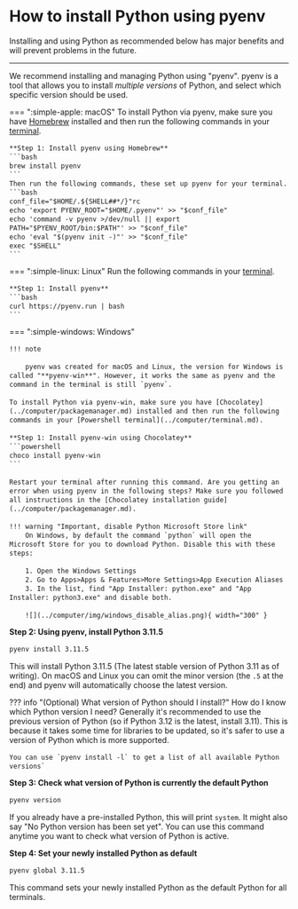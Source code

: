 
# How to install Python using pyenv

Installing and using Python as recommended below has major benefits and will prevent problems in the future.

---

We recommend installing and managing Python using "pyenv". 
pyenv is a tool that allows you to install *multiple versions* of Python, and select which specific version should be used.

=== ":simple-apple: macOS"
    To install Python via pyenv, make sure you have [Homebrew](../computer/packagemanager.md) installed and then run the following commands in your [terminal](../computer/terminal.md).

    **Step 1: Install pyenv using Homebrew**
    ```bash
    brew install pyenv
    ```
    Then run the following commands, these set up pyenv for your terminal.
    ```bash
    conf_file="$HOME/.${SHELL##*/}"rc
    echo 'export PYENV_ROOT="$HOME/.pyenv"' >> "$conf_file"
    echo 'command -v pyenv >/dev/null || export PATH="$PYENV_ROOT/bin:$PATH"' >> "$conf_file"
    echo 'eval "$(pyenv init -)"' >> "$conf_file"
    exec "$SHELL"
    ```


=== ":simple-linux: Linux"
    Run the following commands in your [terminal](../computer/terminal.md).

    **Step 1: Install pyenv**
    ```bash
    curl https://pyenv.run | bash
    ```

=== ":simple-windows: Windows"
    
    !!! note 

        pyenv was created for macOS and Linux, the version for Windows is called "**pyenv-win**". However, it works the same as pyenv and the command in the terminal is still `pyenv`.
    
    To install Python via pyenv-win, make sure you have [Chocolatey](../computer/packagemanager.md) installed and then run the following commands in your [Powershell terminal](../computer/terminal.md).

    **Step 1: Install pyenv-win using Chocolatey**
    ```powershell
    choco install pyenv-win
    ```

    Restart your terminal after running this command. Are you getting an error when using pyenv in the following steps? Make sure you followed all instructions in the [Chocolatey installation guide](../computer/packagemanager.md).

    !!! warning "Important, disable Python Microsoft Store link"
        On Windows, by default the command `python` will open the Microsoft Store for you to download Python. Disable this with these steps:

        1. Open the Windows Settings
        2. Go to Apps>Apps & Features>More Settings>App Execution Aliases
        3. In the list, find "App Installer: python.exe" and "App Installer: python3.exe" and disable both.

        ![](../computer/img/windows_disable_alias.png){ width="300" }

**Step 2: Using pyenv, install Python 3.11.5**

```bash
pyenv install 3.11.5
```
This will install Python 3.11.5 (The latest stable version of Python 3.11 as of writing). On macOS and Linux you can omit the minor version (the `.5` at the end) and pyenv will automatically choose the latest version.

??? info "(Optional) What version of Python should I install?"
    How do I know which Python version I need? Generally it's recommended to use the previous version of Python (so if Python 3.12 is the latest, install 3.11). This is because it takes some time for libraries to be updated, so it's safer to use a version of Python which is more supported.

    You can use `pyenv install -l` to get a list of all available Python versions`

**Step 3: Check what version of Python is currently the default Python**
```bash
pyenv version
```
If you already have a pre-installed Python, this will print `system`. It might also say "No Python version has been set yet". You can use this command anytime you want to check what version of Python is active.

**Step 4: Set your newly installed Python as default**
```bash
pyenv global 3.11.5
```
This command sets your newly installed Python as the default Python for all terminals.

